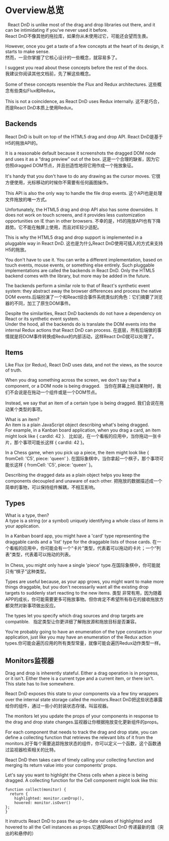   #  Overview总览  
  
  
React DnD is unlike most of the drag and drop libraries out there, and it can be intimidating if you've never used it before.  
React DnD不像其他的拖拉库，如果你从未使用过它，可能还会望而生畏。  

However, once you get a taste of a few concepts at the heart of its design, it starts to make sense.  
然而，一旦你掌握了它核心设计的一些概念，就容易多了。  

I suggest you read about these concepts before the rest of the docs.  
我建议你阅读其他文档前，先了解这些概念。  

Some of these concepts resemble the Flux and Redux architectures.
这些概念有些类似Flux和Redux。  

This is not a coincidence, as React DnD uses Redux internally.
这不是巧合，而是React DnD本质上使用Redux。


  ## Backends 

React DnD is built on top of the HTML5 drag and drop API.
React DnD是基于H5的拖放API的。    

It is a reasonable default because it screenshots the dragged DOM node and uses it as a “drag preview” out of the box.
这是一个合理的缺省，因为它仿照dragged DOM节点，并且创造性地将它用作成一个拖放象征。   

It's handy that you don't have to do any drawing as the cursor moves. 
它很方便使用，光标移动的时候你不需要有任何画图操作。   

This API is also the only way to handle the file drop events.
这个API也是处理文件拖放的唯一方式。   


Unfortunately, the HTML5 drag and drop API also has some downsides. It does not work on touch screens, and it provides less customization opportunities on IE than in other browsers.
不幸的是，H5的拖放API也有下降趋势。它不能在触屏上使用，而且对IE较少适配。   


This is why the HTML5 drag and drop support is implemented in a pluggable way in React DnD.
这也是为什么React DnD使用可插入的方式来支持H5的拖放。  

You don't have to use it. You can write a different implementation, based on touch events, mouse events, or something else entirely. Such pluggable implementations are called the backends in React DnD. Only the HTML5 backend comes with the library, but more may be added in the future.

The backends perform a similar role to that of React's synthetic event system: they abstract away the browser differences and process the native DOM events.后端扮演了一个和React综合事件系统类似的角色：它们摘要了浏览器的不同，加工了原生DOM事件。  

Despite the similarities, React DnD backends do not have a dependency on React or its synthetic event system.   
Under the hood, all the backends do is translate the DOM events into the internal Redux actions that React DnD can process.
在底层，所有后端做的事情就是将DOM事件转换成Redux的内部活动，这样React DnD就可以处理了。


  ## Items

Like Flux (or Redux), React DnD uses data, and not the views, as the source of truth.   

When you drag something across the screen, we don't say that a component, or a DOM node is being dragged.   
当你在屏幕上拖动某物时，我们不会说是在拖动一个组件或是一个DOM节点。   

Instead, we say that an item of a certain type is being dragged.
我们会说在拖动某个类型的事项。   


What is an item?   
An item is a plain JavaScript object describing what's being dragged.  
For example, in a Kanban board application, when you drag a card, an item might look like { cardId: 42 }.   
比如说，在一个看板的应用中，当你拖动一张卡片，那个事项可能长这样 { cardId: 42 }。  

In a Chess game, when you pick up a piece, the item might look like { fromCell: 'C5', piece: 'queen' }. 
在国际象棋中，当你拿起一个棋子，那个事项可能长这样 { fromCell: 'C5', piece: 'queen' }。   


Describing the dragged data as a plain object helps you keep the components decoupled and unaware of each other.
把拖放的数据描述成一个简单的事物，可以保持组件解耦，不相互影响。


  ## Types 

What is a type, then?   
A type is a string (or a symbol) uniquely identifying a whole class of items in your application.   

In a Kanban board app, you might have a 'card' type representing the draggable cards and a 'list' type for the draggable lists of those cards. 在一个看板的应用中，你可能会有一个“卡片”类型，代表着可以拖动的卡片；一个“列表”类型，代表着可以拖动的列表。  


In Chess, you might only have a single 'piece' type.在国际象棋中，你可能就只有“棋子”这种类型。

Types are useful because, as your app grows, you might want to make more things draggable, but you don't necessarily want all the existing drop targets to suddenly start reacting to the new items. 类型 非常有用，因为随着APP的成长，你可能需要更多可拖放事物。但你肯定不希望所有存在的接收拖放方都突然对新事项做出反应。   


The types let you specify which drag sources and drop targets are compatible.   指定类型让你更详细了解拖放源和拖放目标是否兼容。  


You're probably going to have an enumeration of the type constants in your application, just like you may have an enumeration of the Redux action types.你可能会遍历应用的所有类型常量，就像可能会遍历Redux动作类型一样。


  ## Monitors监视器 

Drag and drop is inherently stateful. Either a drag operation is in progress, or it isn't. Either there is a current type and a current item, or there isn't. This state has to live somewhere.

React DnD exposes this state to your components via a few tiny wrappers over the internal state storage called the monitors.React DnD把这些状态暴露给你的组件，通过一些小的封装状态存储，叫监视器。  

The monitors let you update the props of your components in response to the drag and drop state changes.监视器让你根据拖放变化更新组件的props。  


For each component that needs to track the drag and drop state, you can define a collecting function that retrieves the relevant bits of it from the monitors.对于每个需要追踪拖放状态的组件，你可以定义一个函数，这个函数通过监视器检索相关的比特。

React DnD then takes care of timely calling your collecting function and merging its return value into your components' props.

Let's say you want to highlight the Chess cells when a piece is being dragged. A collecting function for the Cell component might look like this:
  ```
  function collect(monitor) {
    return {
      highlighted: monitor.canDrop(),
      hovered: monitor.isOver()
  };
}
  
  ```
It instructs React DnD to pass the up-to-date values of highlighted and hovered to all the Cell instances as props.它通知React DnD 传递最新的值（突出的和悬停的）
